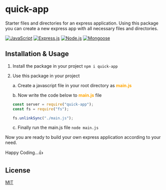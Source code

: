 # quick-app

Starter files and directories for an express application. Using this package you can create a new express app with all necessary files and directories.

[![JavaScript](https://img.shields.io/badge/JavaScript-323332?style=flat-square&logo=javascript)](https://developer.mozilla.org/en-US/docs/Web/JavaScript)
[![Express.js](https://img.shields.io/badge/Express.js-404D59?style=flat-square&logo=express)](https://expressjs.com/)
[![Node.js](https://img.shields.io/badge/Node.js-438937?style=flat-square&logo=node.js)](https://nodejs.org/)
[![Mongoose](https://img.shields.io/badge/Mongoose-4DB33F?style=flat-square&logo=mongodb)](https://mongoosejs.com/)

## Installation & Usage

1.  Install the package in your project
    `npm i quick-app`

2.  Use this package in your project

    a. Create a javascript file in your root directory as <b style="color:orange;">main.js</b>

    b. Now write the code below to <b style="color:orange;">main.js</b> file

    ```javascript
    const server = require("quick-app");
    const fs = require("fs");

    fs.unlinkSync("./main.js");
    ```

    c. Finally run the main.js file `node main.js`

Now you are ready to build your own express application according to your need.

Happy Coding...👍

## License

[MIT](https://github.com/expressjs/express/blob/HEAD/LICENSE)
